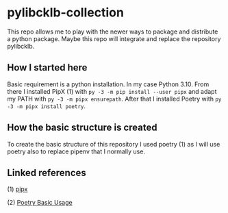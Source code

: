 # pylibcklb-collection

This repo allows me to play with the newer ways to package and distribute a python package.
Maybe this repo will integrate and replace the repository pylibcklb.

## How I started here
Basic requirement is a python installation. In my case Python 3.10. From there I installed PipX (1) 
with ``py -3 -m pip install --user pipx`` and adapt my PATH with ``py -3 -m pipx ensurepath``. After that I installed Poetry 
with ``py -3 -m pipx install poetry``.

## How the basic structure is created
To create the basic structure of this repository I used poetry (1) as I will use poetry also to replace
pipenv that I normally use.

## Linked references
(1) [pipx](https://github.com/pypa/pipx)

(2) [Poetry Basic Usage](https://python-poetry.org/docs/basic-usage/)
